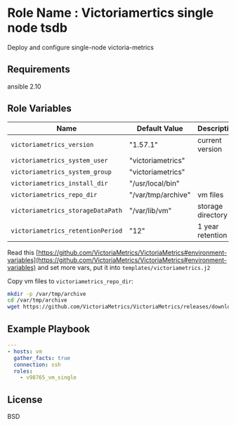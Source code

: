 Role Name : Victoriamertics single node tsdb
=========

Deploy and configure single-node victoria-metrics

Requirements
------------

ansible 2.10

Role Variables
--------------

Name | Default Value | Description
---|---|---
`victoriametrics_version` |  "1.57.1" | current version
`victoriametrics_system_user` | "victoriametrics" | 
`victoriametrics_system_group` | "victoriametrics" |
`victoriametrics_install_dir` | "/usr/local/bin" |
`victoriametrics_repo_dir` | "/var/tmp/archive" | vm files
`victoriametrics_storageDataPath` | "/var/lib/vm" | storage directory
`victoriametrics_retentionPeriod` | "12" | 1 year retention

Read this [https://github.com/VictoriaMetrics/VictoriaMetrics#environment-variables](https://github.com/VictoriaMetrics/VictoriaMetrics#environment-variables) аnd set more vars, put it into `templates/victoriametrics.j2`

Copy vm files to `victoriametrics_repo_dir`:
```sh
mkdir -p /var/tmp/archive
cd /var/tmp/archive
wget https://github.com/VictoriaMetrics/VictoriaMetrics/releases/download/v1.57.1/victoria-metrics-amd64-v1.57.1.tar.gz
```

Example Playbook
----------------

```yaml
---
- hosts: vm
  gather_facts: true
  connection: ssh
  roles:
    - v98765_vm_single
```

License
-------

BSD
